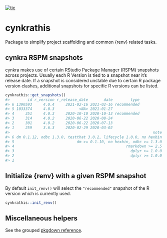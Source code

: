 
<!-- README.md is generated from README.Rmd. Please edit that file -->
<!-- badges: start -->

[![tic](https://github.com/cynkra/cynkrathis/workflows/tic/badge.svg?branch=master)](https://github.com/cynkra/cynkrathis/actions)
<!-- badges: end -->

# cynkrathis

Package to simplify project scaffolding and common {renv} related tasks.

## cynkra RSPM snapshots

cynkra makes use of certain RStudio Package Manager (RSPM) snapshots
across projects. Usually each R Version is tied to a snapshot near it’s
release date. If a snapshot is considered unstable due to certain R
package version clashes, additional snapshots for specific R versions
can be listed.

``` r
cynkrathis::get_snapshots()
#>        id r_version r_release_date       date        type
#> 6 1390593     4.0.4     2021-02-16 2021-02-16 recommended
#> 5 1033374     4.0.3           <NA> 2021-01-27            
#> 4     351     4.0.3     2020-10-10 2020-10-13 recommended
#> 3     314     4.0.2     2020-06-22 2020-08-24            
#> 2     301     4.0.2     2020-06-22 2020-07-13            
#> 1     259     3.6.3     2020-02-29 2020-03-02            
#>                                                                note
#> 6 dm 0.1.12, odbc 1.3.0, testthat 3.0.2, lifecycle 1.0.0, no hexbin
#> 5                            dm >= 0.1.10, no hexbin, odbc >= 1.3.0
#> 4                                                  rmarkdown >= 2.5
#> 3                                                    dplyr >= 1.0.0
#> 2                                                    dplyr >= 1.0.0
#> 1
```

## Initialize {renv} with a given RSPM snapshot

By default `init_renv()` will select the `"recommended"` snapshot of the
R version which is currently used.

``` r
cynkrathis::init_renv()
```

## Miscellaneous helpers

See the grouped [pkgdown
reference](https://cynkra.github.io/cynkrathis/reference/index.html).
